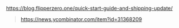 https://blog.flipperzero.one/quick-start-guide-and-shipping-update/
> https://news.ycombinator.com/item?id=31368209